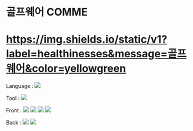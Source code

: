 # 골프웨어 COMME

# https://img.shields.io/static/v1?label=healthinesses&message=골프웨어&color=yellowgreen
Language : 
<img src="https://img.shields.io/badge/Java-3766AB?style=flat&logo=Java&logoColor=#007396"/></a>

Tool : 
<img src="https://img.shields.io/badge/Eclipse IDE-3766AB?style=flat&logo=Eclipse IDE&logoColor=#2C2255"/></a>

Front : 
<img src="https://img.shields.io/badge/JS-3766AB?style=flat&logo=JavaScript&logoColor=#F7DF1E"/></a> 
<img src="https://img.shields.io/badge/CSS3-3766AB?style=flat&logo=CSS3&logoColor=#1572B6"/></a>
<img src="https://img.shields.io/badge/HTML5-3766AB?style=flat&logo=HTML5&logoColor=#E34F26"/></a>
<img src="https://img.shields.io/badge/Bootstrap-3766AB?style=flat&logo=Bootstrap&logoColor=#7952B3"/></a>

Back : 
<img src="https://img.shields.io/badge/MariaDB-3766AB?style=flat&logo=MariaDB&logoColor=#003545"/></a>
<img src="https://img.shields.io/badge/Spring-3766AB?style=flat&logo=Spring&logoColor=#6DB33F"/></a>
